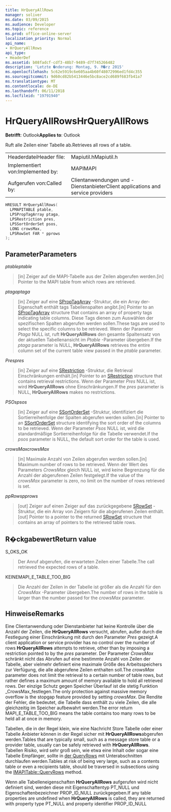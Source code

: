 ```yaml
---
title: HrQueryAllRows
manager: soliver
ms.date: 03/09/2015
ms.audience: Developer
ms.topic: reference
ms.prod: office-online-server
localization_priority: Normal
api_name:
- HrQueryAllRows
api_type:
- HeaderDef
ms.assetid: b08fadcf-cdf3-48b7-9489-d7f745266482
description: 'Letzte �nderung: Montag, 9. M�rz 2015'
ms.openlocfilehash: 5c62e5919c6e605aa4b60f48072996ed1fd4c355
ms.sourcegitcommit: 9d60cd82b5413446e5bc8ace2cd689f683fb41a7
ms.translationtype: MT
ms.contentlocale: de-DE
ms.lasthandoff: 06/11/2018
ms.locfileid: "19791940"
---
```

# <a name="hrqueryallrows"></a><span data-ttu-id="7447c-103">HrQueryAllRows</span><span class="sxs-lookup"><span data-stu-id="7447c-103">HrQueryAllRows</span></span>

  
  
<span data-ttu-id="7447c-104">**Betrifft**: Outlook</span><span class="sxs-lookup"><span data-stu-id="7447c-104">**Applies to**: Outlook</span></span> 
  
<span data-ttu-id="7447c-105">Ruft alle Zeilen einer Tabelle ab.</span><span class="sxs-lookup"><span data-stu-id="7447c-105">Retrieves all rows of a table.</span></span> 
  
|||
|:-----|:-----|
|<span data-ttu-id="7447c-106">Headerdatei</span><span class="sxs-lookup"><span data-stu-id="7447c-106">Header file:</span></span>  <br/> |<span data-ttu-id="7447c-107">Mapiutil.h</span><span class="sxs-lookup"><span data-stu-id="7447c-107">Mapiutil.h</span></span>  <br/> |
|<span data-ttu-id="7447c-108">Implementiert von:</span><span class="sxs-lookup"><span data-stu-id="7447c-108">Implemented by:</span></span>  <br/> |<span data-ttu-id="7447c-109">MAPI</span><span class="sxs-lookup"><span data-stu-id="7447c-109">MAPI</span></span>  <br/> |
|<span data-ttu-id="7447c-110">Aufgerufen von:</span><span class="sxs-lookup"><span data-stu-id="7447c-110">Called by:</span></span>  <br/> |<span data-ttu-id="7447c-111">Clientanwendungen und -Dienstanbieter</span><span class="sxs-lookup"><span data-stu-id="7447c-111">Client applications and service providers</span></span>  <br/> |
   
```cpp
HRESULT HrQueryAllRows(
  LPMAPITABLE ptable,
  LPSPropTagArray ptaga,
  LPSRestriction pres,
  LPSSortOrderSet psos,
  LONG crowsMax,
  LPSRowSet FAR * pprows
);
```

## <a name="parameters"></a><span data-ttu-id="7447c-112">Parameter</span><span class="sxs-lookup"><span data-stu-id="7447c-112">Parameters</span></span>

 <span data-ttu-id="7447c-113">_ptable_</span><span class="sxs-lookup"><span data-stu-id="7447c-113">_ptable_</span></span>
  
> <span data-ttu-id="7447c-114">[in] Zeiger auf die MAPI-Tabelle aus der Zeilen abgerufen werden.</span><span class="sxs-lookup"><span data-stu-id="7447c-114">[in] Pointer to the MAPI table from which rows are retrieved.</span></span> 
    
 <span data-ttu-id="7447c-115">_ptaga_</span><span class="sxs-lookup"><span data-stu-id="7447c-115">_ptaga_</span></span>
  
> <span data-ttu-id="7447c-116">[in] Zeiger auf eine [SPropTagArray](sproptagarray.md) -Struktur, die ein Array der-Eigenschaft enthält tags Tabellenspalten angibt.</span><span class="sxs-lookup"><span data-stu-id="7447c-116">[in] Pointer to an [SPropTagArray](sproptagarray.md) structure that contains an array of property tags indicating table columns.</span></span> <span data-ttu-id="7447c-117">Diese Tags dienen zum Auswählen der spezifischen Spalten abgerufen werden sollen.</span><span class="sxs-lookup"><span data-stu-id="7447c-117">These tags are used to select the specific columns to be retrieved.</span></span> <span data-ttu-id="7447c-118">Wenn der Parameter _Ptaga_ NULL ist, ruft **HrQueryAllRows** den gesamte Spaltensatz von der aktuellen Tabellenansicht im _Ptable_ -Parameter übergeben.</span><span class="sxs-lookup"><span data-stu-id="7447c-118">If the  _ptaga_ parameter is NULL, **HrQueryAllRows** retrieves the entire column set of the current table view passed in the  _ptable_ parameter.</span></span> 
    
 <span data-ttu-id="7447c-119">_Pres_</span><span class="sxs-lookup"><span data-stu-id="7447c-119">_pres_</span></span>
  
> <span data-ttu-id="7447c-120">[in] Zeiger auf eine [SRestriction](srestriction.md) -Struktur, die Retrieval Einschränkungen enthält.</span><span class="sxs-lookup"><span data-stu-id="7447c-120">[in] Pointer to an [SRestriction](srestriction.md) structure that contains retrieval restrictions.</span></span> <span data-ttu-id="7447c-121">Wenn der Parameter _Pres_ NULL ist, wird **HrQueryAllRows** ohne Einschränkungen.</span><span class="sxs-lookup"><span data-stu-id="7447c-121">If the  _pres_ parameter is NULL, **HrQueryAllRows** makes no restrictions.</span></span> 
    
 <span data-ttu-id="7447c-122">_PSOs_</span><span class="sxs-lookup"><span data-stu-id="7447c-122">_psos_</span></span>
  
> <span data-ttu-id="7447c-123">[in] Zeiger auf eine [SSortOrderSet](ssortorderset.md) -Struktur, identifiziert die Sortierreihenfolge der Spalten abgerufen werden sollen.</span><span class="sxs-lookup"><span data-stu-id="7447c-123">[in] Pointer to an [SSortOrderSet](ssortorderset.md) structure identifying the sort order of the columns to be retrieved.</span></span> <span data-ttu-id="7447c-124">Wenn der Parameter _Psos_ NULL ist, wird die standardmäßige Sortierreihenfolge für die Tabelle verwendet.</span><span class="sxs-lookup"><span data-stu-id="7447c-124">If the  _psos_ parameter is NULL, the default sort order for the table is used.</span></span> 
    
 <span data-ttu-id="7447c-125">_crowsMax_</span><span class="sxs-lookup"><span data-stu-id="7447c-125">_crowsMax_</span></span>
  
> <span data-ttu-id="7447c-126">[in] Maximale Anzahl von Zeilen abgerufen werden sollen.</span><span class="sxs-lookup"><span data-stu-id="7447c-126">[in] Maximum number of rows to be retrieved.</span></span> <span data-ttu-id="7447c-127">Wenn der Wert des Parameters _CrowsMax_ gleich NULL ist, wird keine Begrenzung für die Anzahl der abgerufenen Zeilen festgelegt.</span><span class="sxs-lookup"><span data-stu-id="7447c-127">If the value of the  _crowsMax_ parameter is zero, no limit on the number of rows retrieved is set.</span></span> 
    
 <span data-ttu-id="7447c-128">_ppRows_</span><span class="sxs-lookup"><span data-stu-id="7447c-128">_pprows_</span></span>
  
> <span data-ttu-id="7447c-129">[out] Zeiger auf einen Zeiger auf das zurückgegebene [SRowSet](srowset.md) -Struktur, die ein Array von Zeigern für die abgerufenen Zeilen enthält.</span><span class="sxs-lookup"><span data-stu-id="7447c-129">[out] Pointer to a pointer to the returned [SRowSet](srowset.md) structure that contains an array of pointers to the retrieved table rows.</span></span> 
    
## <a name="return-value"></a><span data-ttu-id="7447c-130">R�ckgabewert</span><span class="sxs-lookup"><span data-stu-id="7447c-130">Return value</span></span>

<span data-ttu-id="7447c-131">S_OK</span><span class="sxs-lookup"><span data-stu-id="7447c-131">S_OK</span></span> 
  
> <span data-ttu-id="7447c-132">Der Anruf abgerufen, die erwarteten Zeilen einer Tabelle.</span><span class="sxs-lookup"><span data-stu-id="7447c-132">The call retrieved the expected rows of a table.</span></span> 
    
<span data-ttu-id="7447c-133">KEINE</span><span class="sxs-lookup"><span data-stu-id="7447c-133">MAPI_E_TABLE_TOO_BIG</span></span> 
  
> <span data-ttu-id="7447c-134">Die Anzahl der Zeilen in der Tabelle ist größer als die Anzahl für den _CrowsMax_ -Parameter übergeben.</span><span class="sxs-lookup"><span data-stu-id="7447c-134">The number of rows in the table is larger than the number passed for the  _crowsMax_ parameter.</span></span> 
    
## <a name="remarks"></a><span data-ttu-id="7447c-135">Hinweise</span><span class="sxs-lookup"><span data-stu-id="7447c-135">Remarks</span></span>

<span data-ttu-id="7447c-136">Eine Clientanwendung oder Dienstanbieter hat keine Kontrolle über die Anzahl der Zeilen, die **HrQueryAllRows** versucht, abrufen, außer durch die Festlegung einer Einschränkung mit durch den Parameter _Pres_ gezeigt.</span><span class="sxs-lookup"><span data-stu-id="7447c-136">A client application or service provider has no control over the number of rows **HrQueryAllRows** attempts to retrieve, other than by imposing a restriction pointed to by the  _pres_ parameter.</span></span> <span data-ttu-id="7447c-137">Der Parameter _CrowsMax_ schränkt nicht das Abrufen auf eine bestimmte Anzahl von Zeilen der Tabelle, aber vielmehr definiert eine maximale Größe des Arbeitsspeichers zur Verfügung, die alle abgerufene Zeilen enthalten soll.</span><span class="sxs-lookup"><span data-stu-id="7447c-137">The  _crowsMax_ parameter does not limit the retrieval to a certain number of table rows, but rather defines a maximum amount of memory available to hold all retrieved rows.</span></span> <span data-ttu-id="7447c-138">Der einzige Schutz gegen Speicher Überlauf ist die stetig Funktion _CrowsMax_festlegen.</span><span class="sxs-lookup"><span data-stu-id="7447c-138">The only protection against massive memory overflow is the stopgap feature provided by setting  _crowsMax_.</span></span> <span data-ttu-id="7447c-139">Die Rendite der Fehler, die bedeutet, die Tabelle dass enthält zu viele Zeilen, die alle gleichzeitig im Speicher aufbewahrt werden.</span><span class="sxs-lookup"><span data-stu-id="7447c-139">The error return MAPI_E_TABLE_TOO_BIG means the table contains too many rows to be held all at once in memory.</span></span> 
  
<span data-ttu-id="7447c-140">Tabellen, die in der Regel klein, wie eine Nachricht Store Tabelle oder einer Tabelle Anbieter können in der Regel sicher mit **HrQueryAllRows**abgerufen werden.</span><span class="sxs-lookup"><span data-stu-id="7447c-140">Tables that are typically small, such as a message store table or a provider table, usually can be safely retrieved with **HrQueryAllRows**.</span></span> <span data-ttu-id="7447c-141">Tabellen Risiko, wird sehr groß sein, wie etwa eine Inhalt oder sogar eine Tabelle Empfänger, sollte in [der QueryRows](imapitable-queryrows.md) mit Unterabschnitten durchlaufen werden.</span><span class="sxs-lookup"><span data-stu-id="7447c-141">Tables at risk of being very large, such as a contents table or even a recipients table, should be traversed in subsections using the [IMAPITable::QueryRows](imapitable-queryrows.md) method.</span></span> 
  
<span data-ttu-id="7447c-142">Wenn alle Tabelleneigenschaften **HrQueryAllRows** aufgerufen wird nicht definiert sind, werden diese mit Eigenschaftentyp PT_NULL und Eigenschaftenbezeichner PROP_ID_NULL zurückgegeben.</span><span class="sxs-lookup"><span data-stu-id="7447c-142">If any table properties are undefined when **HrQueryAllRows** is called, they are returned with property type PT_NULL and property identifier PROP_ID_NULL</span></span> 
  

